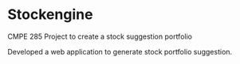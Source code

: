 # Stockengine
CMPE 285 Project to create a stock suggestion portfolio

Developed a web application to generate stock portfolio suggestion.
